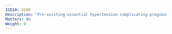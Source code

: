 ```yaml
---
ICD10: O100
Description: "Pre-existing essential hypertension complicating pregnancy, childbirth and the puerperium"
Matters: No
Weight: 0
---
```



